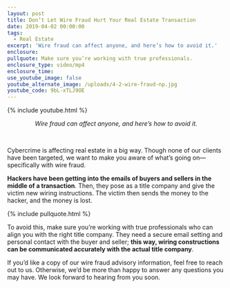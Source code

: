 ```yaml
---
layout: post
title: Don’t Let Wire Fraud Hurt Your Real Estate Transaction
date: 2019-04-02 00:00:00
tags:
  - Real Estate
excerpt: 'Wire fraud can affect anyone, and here’s how to avoid it.'
enclosure:
pullquote: Make sure you’re working with true professionals.
enclosure_type: video/mp4
enclosure_time:
use_youtube_image: false
youtube_alternate_image: /uploads/4-2-wire-fraud-np.jpg
youtube_code: 9bL-xTLJ9OE
---
```


{% include youtube.html %}

<center><em>Wire fraud can affect anyone, and here&rsquo;s how to avoid it.</em></center>

&nbsp;

Cybercrime is affecting real estate in a big way. Though none of our clients have been targeted, we want to make you aware of what’s going on—specifically with wire fraud.

**Hackers have been getting into the emails of buyers and sellers in the middle of a transaction**. Then, they pose as a title company and give the victim new wiring instructions. The victim then sends the money to the hacker, and the money is lost.

{% include pullquote.html %}

To avoid this, make sure you’re working with true professionals who can align you with the right title company. They need a secure email setting and personal contact with the buyer and seller; **this way, wiring constructions can be communicated accurately with the actual title company**.

If you’d like a copy of our wire fraud advisory information, feel free to reach out to us. Otherwise, we’d be more than happy to answer any questions you may have. We look forward to hearing from you soon.
